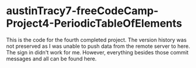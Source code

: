 # austinTracy7-freeCodeCamp-Project4-PeriodicTableOfElements

This is the code for the fourth completed project. The version history was not preserved as I was unable to push data from the remote server to here. The sign in didn't work for me. However, everything besides those commit messages and all can be found here.
